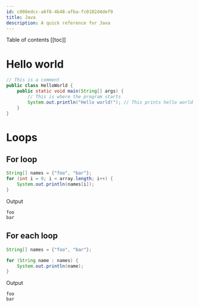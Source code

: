```yaml
---
id: c808edcc-a6f8-4b48-afba-fc0102d4def9
title: Java
description: A quick reference for Java
---
```


Table of contents
[[toc]]

# Hello world
```java
// This is a comment
public class HelloWorld {
    public static void main(String[] args) {
        // This is where the program starts
        System.out.println("Hello world!"); // This prints hello world to the console
    }
}
```

# Loops

## For loop

```java
String[] names = {"foo", "bar"};
for (int i = 0; i < array.length; i++) {
    System.out.println(names[i]);
}
```

Output
```
foo
bar
```

## For each loop
```java
String[] names = {"foo", "bar"};

for (String name : names) {
    System.out.println(name);
}
```

Output
```
foo
bar
```




